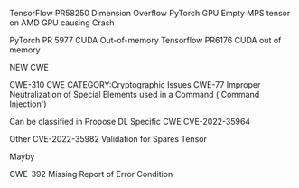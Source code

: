 

TensorFlow PR58250 Dimension Overflow
PyTorch GPU Empty MPS tensor on AMD GPU causing Crash

PyTorch PR 5977 CUDA Out-of-memory
Tensorflow PR6176 CUDA out of memory



NEW CWE

CWE-310 CWE CATEGORY:Cryptographic Issues
CWE-77 	Improper Neutralization of Special Elements used in a Command ('Command Injection')

Can be classified in Propose DL Specific CWE
CVE-2022-35964

Other
CVE-2022-35982 Validation for Spares Tensor

Mayby

CWE-392 Missing Report of Error Condition



